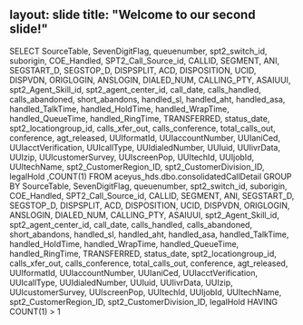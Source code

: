 layout: slide
title: "Welcome to our second slide!"
---
SELECT SourceTable, SevenDigitFlag, queuenumber, spt2_switch_id, suborigin, COE_Handled, SPT2_Call_Source_id, CALLID, SEGMENT, ANI, SEGSTART_D, SEGSTOP_D, DISPSPLIT, ACD, DISPOSITION, UCID, DISPVDN, ORIGLOGIN, ANSLOGIN, DIALED_NUM, CALLING_PTY, ASAIUUI, spt2_Agent_Skill_id, spt2_agent_center_id, call_date, calls_handled, calls_abandoned, short_abandons, handled_sl, handled_aht, handled_asa, handled_TalkTime, handled_HoldTime, handled_WrapTime, handled_QueueTime, handled_RingTime, TRANSFERRED, status_date, spt2_locationgroup_id, calls_xfer_out, calls_conference, total_calls_out, conference, agt_released, UUIformatId, UUIaccountNumber, UUIaniCed, UUIacctVerification, UUIcallType, UUIdialedNumber, UUIuid, UUIivrData, UUIzip, UUIcustomerSurvey, UUIscreenPop, UUItechId, UUIjobId, UUItechName, spt2_CustomerRegion_ID, spt2_CustomerDivision_ID, legalHold
,COUNT(1)
FROM aceyus_hds.dbo.consolidatedCallDetail
GROUP BY SourceTable, SevenDigitFlag, queuenumber, spt2_switch_id, suborigin, COE_Handled, SPT2_Call_Source_id, CALLID, SEGMENT, ANI, SEGSTART_D, SEGSTOP_D, DISPSPLIT, ACD, DISPOSITION, UCID, DISPVDN, ORIGLOGIN, ANSLOGIN, DIALED_NUM, CALLING_PTY, ASAIUUI, spt2_Agent_Skill_id, spt2_agent_center_id, call_date, calls_handled, calls_abandoned, short_abandons, handled_sl, handled_aht, handled_asa, handled_TalkTime, handled_HoldTime, handled_WrapTime, handled_QueueTime, handled_RingTime, TRANSFERRED, status_date, spt2_locationgroup_id, calls_xfer_out, calls_conference, total_calls_out, conference, agt_released, UUIformatId, UUIaccountNumber, UUIaniCed, UUIacctVerification, UUIcallType, UUIdialedNumber, UUIuid, UUIivrData, UUIzip, UUIcustomerSurvey, UUIscreenPop, UUItechId, UUIjobId, UUItechName, spt2_CustomerRegion_ID, spt2_CustomerDivision_ID, legalHold
HAVING COUNT(1) > 1
